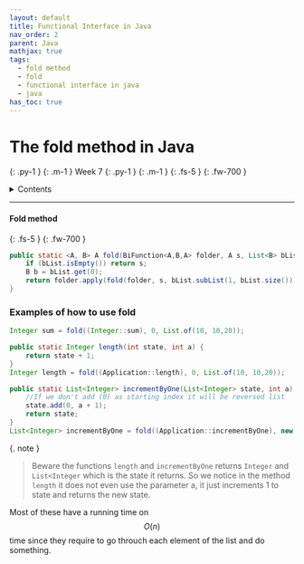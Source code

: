 ```yaml
---
layout: default
title: Functional Interface in Java
nav_order: 2
parent: Java
mathjax: true
tags: 
  - fold method
  - fold
  - functional interface in java
  - java
has_toc: true
---
```


# The fold method in Java
{: .py-1 }
{: .m-1 }
Week 7
{: .py-1 }
{: .m-1 }
{: .fs-5 }
{: .fw-700 }

<details markdown="block">
  <summary>
    Contents
  </summary>
  {: .text-delta }
1. TOC
{:toc}
</details>

<hr/>


#### Fold method
{: .fs-5 }
{: .fw-700 }
```java
public static <A, B> A fold(BiFunction<A,B,A> folder, A s, List<B> bList){
    if (bList.isEmpty()) return s;
    B b = bList.get(0);
    return folder.apply(fold(folder, s, bList.subList(1, bList.size())), b);
}
```
### Examples of how to use fold
```java
Integer sum = fold((Integer::sum), 0, List.of(10, 10,20));

public static Integer length(int state, int a) {
    return state + 1;
}
Integer length = fold((Application::length), 0, List.of(10, 10,20));

public static List<Integer> incrementByOne(List<Integer> state, int a) {
    //If we don't add (0) as starting index it will be reversed list
    state.add(0, a + 1);
    return state;
}
List<Integer> incrementByOne = fold((Application::incrementByOne), new ArrayList<>(), List.of(10, 10,20));
```
{. note }
> Beware the functions `length` and `incrementByOne` returns `Integer` and `List<Integer` which is the state it returns. So we notice in the method `length` it does not even use the parameter a, it just increments 1 to state and returns the new state.

Most of these have a running time on $$O(n)$$ time since they require to go throuch each element of the list and do something.
